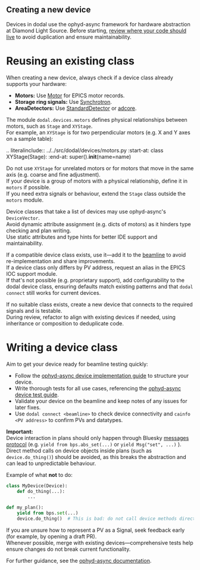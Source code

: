 Creating a new device
---------------------

Devices in dodal use the ophyd-async framework for hardware abstraction at Diamond Light Source. Before starting, [review where your code should live](../reference/device-standards.rst#where_to_put_devices) to avoid duplication and ensure maintainability.

Reusing an existing class
=========================

When creating a new device, always check if a device class already supports your hardware:
- **Motors:** Use [Motor](https://github.com/bluesky/ophyd-async/blob/main/src/ophyd_async/epics/motor.py) for EPICS motor records.
- **Storage ring signals:** Use [Synchrotron](https://github.com/DiamondLightSource/dodal/blob/main/src/dodal/devices/synchrotron.py).
- **AreaDetectors:** Use [StandardDetector](https://github.com/bluesky/ophyd-async/tree/main/src/ophyd_async/epics/adcore) or [adcore](https://github.com/bluesky/ophyd-async/tree/main/src/ophyd_async/epics/adcore).

The module `dodal.devices.motors` defines physical relationships between motors, such as `Stage` and `XYStage`.  
For example, an `XYStage` is for two perpendicular motors (e.g. X and Y axes on a sample table):

.. literalinclude:: ../../src/dodal/devices/motors.py
    :start-at: class XYStage(Stage):
    :end-at: super().__init__(name=name)

Do not use `XYStage` for unrelated motors or for motors that move in the same axis (e.g. coarse and fine adjustment).  
If your device is a group of motors with a physical relationship, define it in `motors` if possible.  
If you need extra signals or behaviour, extend the `Stage` class outside the `motors` module.

Device classes that take a list of devices may use ophyd-async's `DeviceVector`.  
Avoid dynamic attribute assignment (e.g. dicts of motors) as it hinders type checking and plan writing.  
Use static attributes and type hints for better IDE support and maintainability.


If a compatible device class exists, use it—add it to the [beamline](./create-beamline.rst) to avoid re-implementation and share improvements.  
If a device class only differs by PV address, request an alias in the EPICS IOC support module.  
If that's not possible (e.g. proprietary support), add configurability to the dodal device class, ensuring defaults match existing patterns and that `dodal connect` still works for current devices.

If no suitable class exists, create a new device that connects to the required signals and is testable.  
During review, refactor to align with existing devices if needed, using inheritance or composition to deduplicate code.


Writing a device class
======================

Aim to get your device ready for beamline testing quickly:
- Follow the [ophyd-async device implementation guide](https://blueskyproject.io/ophyd-async/main/tutorials/implementing-devices.html) to structure your device.
- Write thorough tests for all use cases, referencing the [ophyd-async device test guide](https://blueskyproject.io/ophyd-async/main/tutorials/implementing-devices.html).
- Validate your device on the beamline and keep notes of any issues for later fixes.
- Use `dodal connect <beamline>` to check device connectivity and `cainfo <PV address>` to confirm PVs and datatypes.

**Important:**  
Device interaction in plans should only happen through Bluesky [messages protocol](https://blueskyproject.io/bluesky/main/msg.html) (e.g. `yield from bps.abs_set(...)` or `yield Msg("set", ...)` ).  
Direct method calls on device objects inside plans (such as `device.do_thing()`) should be avoided, as this breaks the abstraction and can lead to unpredictable behaviour.

Example of what **not** to do:
```python
class MyDevice(Device):
    def do_thing(...):
        ...

def my_plan():
    yield from bps.set(...)
    device.do_thing()  # This is bad: do not call device methods directly in plans
```


If you are unsure how to represent a PV as a Signal, seek feedback early (for example, by opening a draft PR).  
Whenever possible, merge with existing devices—comprehensive tests help ensure changes do not break current functionality.


For further guidance, see the [ophyd-async documentation](https://blueskyproject.io/ophyd-async/main/how-to/choose-interfaces-for-devices.html).
